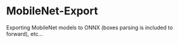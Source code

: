 # MobileNet-Export
Exporting MobileNet models to ONNX (boxes parsing is included to forward), etc...
